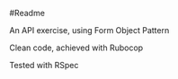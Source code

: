 #Readme

An API exercise, using Form Object Pattern

Clean code, achieved with Rubocop

Tested with RSpec